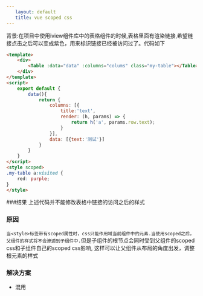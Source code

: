 ```yaml
---
　　layout: default
　　title: vue scoped css
---
```

背景:在项目中使用iview组件库中的表格组件的时候,表格里面有渲染链接,希望链接点击之后可以变成紫色，用来标识链接已经被访问过了。代码如下

```html
<template>
	<div>
		<Table :data="data" :columns="colums" class="my-table"></Table>
	</div>
</template>
<script>
	export default {
		data(){
			return {
				columns: [{
					title:'text',
					render: (h, params) => {
						return h('a', params.row.text);
					}
				}],
				data: [{text:'测试'}]
			}
		}
	}
</script>
<style scoped>
.my-table a:visited {
	red: purple;
}
</style>
```
###结果
上述代码并不能修改表格中链接的访问之后的样式

### 原因
`当<style>标签带有scoped属性时，css只能作用域当前组件中的元素.当使用scoped之后，父组件的样式将不会渗透到子组件中.`但是子组件的根节点会同时受到父组件的scoped css和子组件自己的scoped css影响, 这样可以让父组件从布局的角度出发，调整根元素的样式

### 解决方案

- 混用<style scoped>和<style>，但是这样做的缺点是,所有表格中的链接都会采用这个样式,但这可能并不是我们想要的.
- `深度作用选择器`



```css
<style scoped>
.my-table >>> a:visited {
	red:purple;
}
</style>
```

### 注意事项
- 当标签选择器和属性选择器一起作用的时候，会慢很多倍，所以在scoped css中尽量使用class 或者 id， 减少使用标签选择器的次数，或者尽量不用
- `动态生成的内容，比如通过v-html创建的dom也不会受到scoped css的影响`，同样可以采用深度作用选择器来解决这个问题.
